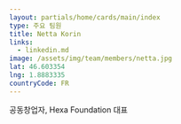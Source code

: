 ```yaml
---
layout: partials/home/cards/main/index
type: 주요 팀원
title: Netta Korin
links:
  - linkedin.md
image: /assets/img/team/members/netta.jpg
lat: 46.603354
lng: 1.8883335
countryCode: FR
---
```


공동창업자, Hexa Foundation 대표
